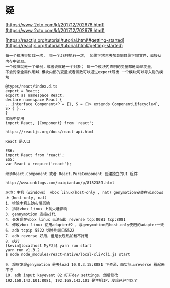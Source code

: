 # 疑

[https://www.2cto.com/kf/201712/702678.html](https://www.2cto.com/kf/201712/702678.html)

[https://reactjs.org/tutorial/tutorial.html\#getting-started](https://reactjs.org/tutorial/tutorial.html#getting-started)

```
每一个模块只加载一次， 每一个JS只执行一次， 如果下次再去加载同目录下同文件，直接从内存中读取。 
一个模块就是一个单例，或者说就是一个对象； 每一个模块内声明的变量都是局部变量， 
不会污染全局作用域 模块内部的变量或者函数可以通过export导出 一个模块可以导入别的模块

@types/react/index.d.ts
export = React;
export as namespace React;
declare namespace React {
...interface Component<P = {}, S = {}> extends ComponentLifecycle<P, S> { }...
}
实际中使用
import React, {Component} from 'react';
```

```
https://reactjs.org/docs/react-api.html

React 是入口

ES6:
import React from 'react';
ES5:
var React = require('react');

继承React.Component 或者 React.PureComponent 创建独立的UI 组件
```

```
http://www.cnblogs.com/baiqiantao/p/8182389.html

环境：主机（windows） vbox linux(host-only , nat) genymotion安装在windows上（host-only, nat）
1. 排除主机上防火墙影响
2. 排除vbox linux 上防火墙影响
3. gennymotion 连接wifi
4. 会发现在vbox linux 无法adb reverse tcp:8081 tcp:8081
5. 修改vbox linux 使用adapter#2 ，与genymotion的host-only使用的adapter一致
6. adb tcpip 5522 切换到端口5522
7. adb reverse 好用，但是发现热加载不好用
8. 执行
[kevin@localhost MyPJ]$ yarn run start
yarn run v1.3.2
$ node node_modules/react-native/local-cli/cli.js start

9. 观察发现genymotion 是去load 10.0.3.15:8081 下资源，而实际上reverse 看起来不行
10. adb input keyevent 82 打开dev settings，然后修改 192.168.143.101:8081, 192.168.143.101 是主机IP，发现已经可以了
```



